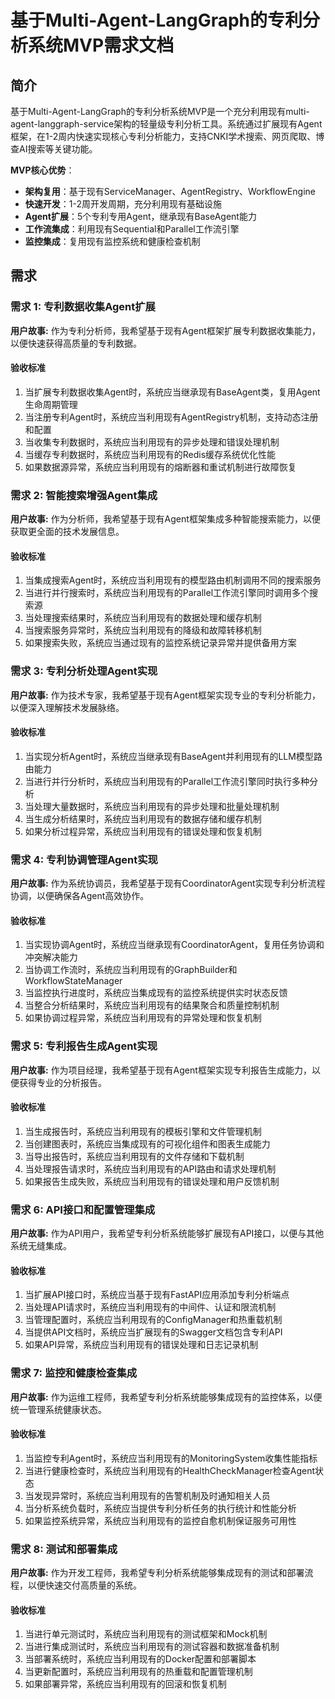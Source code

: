 # 基于Multi-Agent-LangGraph的专利分析系统MVP需求文档

## 简介

基于Multi-Agent-LangGraph的专利分析系统MVP是一个充分利用现有multi-agent-langgraph-service架构的轻量级专利分析工具。系统通过扩展现有Agent框架，在1-2周内快速实现核心专利分析能力，支持CNKI学术搜索、网页爬取、博查AI搜索等关键功能。

**MVP核心优势**：
- **架构复用**：基于现有ServiceManager、AgentRegistry、WorkflowEngine
- **快速开发**：1-2周开发周期，充分利用现有基础设施
- **Agent扩展**：5个专利专用Agent，继承现有BaseAgent能力
- **工作流集成**：利用现有Sequential和Parallel工作流引擎
- **监控集成**：复用现有监控系统和健康检查机制

## 需求

### 需求 1: 专利数据收集Agent扩展

**用户故事:** 作为专利分析师，我希望基于现有Agent框架扩展专利数据收集能力，以便快速获得高质量的专利数据。

#### 验收标准

1. 当扩展专利数据收集Agent时，系统应当继承现有BaseAgent类，复用Agent生命周期管理
2. 当注册专利Agent时，系统应当利用现有AgentRegistry机制，支持动态注册和配置
3. 当收集专利数据时，系统应当利用现有的异步处理和错误处理机制
4. 当缓存专利数据时，系统应当利用现有的Redis缓存系统优化性能
5. 如果数据源异常，系统应当利用现有的熔断器和重试机制进行故障恢复

### 需求 2: 智能搜索增强Agent集成

**用户故事:** 作为分析师，我希望基于现有Agent框架集成多种智能搜索能力，以便获取更全面的技术发展信息。

#### 验收标准

1. 当集成搜索Agent时，系统应当利用现有的模型路由机制调用不同的搜索服务
2. 当进行并行搜索时，系统应当利用现有的Parallel工作流引擎同时调用多个搜索源
3. 当处理搜索结果时，系统应当利用现有的数据处理和缓存机制
4. 当搜索服务异常时，系统应当利用现有的降级和故障转移机制
5. 如果搜索失败，系统应当通过现有的监控系统记录异常并提供备用方案

### 需求 3: 专利分析处理Agent实现

**用户故事:** 作为技术专家，我希望基于现有Agent框架实现专业的专利分析能力，以便深入理解技术发展脉络。

#### 验收标准

1. 当实现分析Agent时，系统应当继承现有BaseAgent并利用现有的LLM模型路由能力
2. 当进行并行分析时，系统应当利用现有的Parallel工作流引擎同时执行多种分析
3. 当处理大量数据时，系统应当利用现有的异步处理和批量处理机制
4. 当生成分析结果时，系统应当利用现有的数据存储和缓存机制
5. 如果分析过程异常，系统应当利用现有的错误处理和恢复机制

### 需求 4: 专利协调管理Agent实现

**用户故事:** 作为系统协调员，我希望基于现有CoordinatorAgent实现专利分析流程协调，以便确保各Agent高效协作。

#### 验收标准

1. 当实现协调Agent时，系统应当继承现有CoordinatorAgent，复用任务协调和冲突解决能力
2. 当协调工作流时，系统应当利用现有的GraphBuilder和WorkflowStateManager
3. 当监控执行进度时，系统应当集成现有的监控系统提供实时状态反馈
4. 当整合分析结果时，系统应当利用现有的结果聚合和质量控制机制
5. 如果协调过程异常，系统应当利用现有的异常处理和恢复机制

### 需求 5: 专利报告生成Agent实现

**用户故事:** 作为项目经理，我希望基于现有Agent框架实现专利报告生成能力，以便获得专业的分析报告。

#### 验收标准

1. 当生成报告时，系统应当利用现有的模板引擎和文件管理机制
2. 当创建图表时，系统应当集成现有的可视化组件和图表生成能力
3. 当导出报告时，系统应当利用现有的文件存储和下载机制
4. 当处理报告请求时，系统应当利用现有的API路由和请求处理机制
5. 如果报告生成失败，系统应当利用现有的错误处理和用户反馈机制

### 需求 6: API接口和配置管理集成

**用户故事:** 作为API用户，我希望专利分析系统能够扩展现有API接口，以便与其他系统无缝集成。

#### 验收标准

1. 当扩展API接口时，系统应当基于现有FastAPI应用添加专利分析端点
2. 当处理API请求时，系统应当利用现有的中间件、认证和限流机制
3. 当管理配置时，系统应当利用现有的ConfigManager和热重载机制
4. 当提供API文档时，系统应当扩展现有的Swagger文档包含专利API
5. 如果API异常，系统应当利用现有的错误处理和日志记录机制

### 需求 7: 监控和健康检查集成

**用户故事:** 作为运维工程师，我希望专利分析系统能够集成现有的监控体系，以便统一管理系统健康状态。

#### 验收标准

1. 当监控专利Agent时，系统应当利用现有的MonitoringSystem收集性能指标
2. 当进行健康检查时，系统应当利用现有的HealthCheckManager检查Agent状态
3. 当发现异常时，系统应当利用现有的告警机制及时通知相关人员
4. 当分析系统负载时，系统应当提供专利分析任务的执行统计和性能分析
5. 如果监控系统异常，系统应当利用现有的监控自愈机制保证服务可用性

### 需求 8: 测试和部署集成

**用户故事:** 作为开发工程师，我希望专利分析系统能够集成现有的测试和部署流程，以便快速交付高质量的系统。

#### 验收标准

1. 当进行单元测试时，系统应当利用现有的测试框架和Mock机制
2. 当进行集成测试时，系统应当利用现有的测试容器和数据准备机制
3. 当部署系统时，系统应当利用现有的Docker配置和部署脚本
4. 当更新配置时，系统应当利用现有的热重载和配置管理机制
5. 如果部署异常，系统应当利用现有的回滚和恢复机制